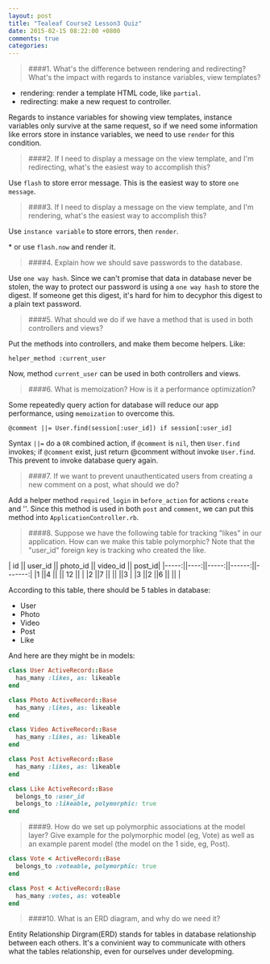 ```yaml
---
layout: post
title: "Tealeaf Course2 Lesson3 Quiz"
date: 2015-02-15 08:22:00 +0800
comments: true
categories: 
---
```



> ####1. What's the difference between rendering and redirecting? What's the impact with regards to instance variables, view templates?

- rendering: render a template HTML code, like `partial`.
- redirecting: make a new request to controller.

<!--more-->

Regards to instance variables for showing view templates, instance variables only survive at the same request, so if we need some information like errors store in instance variables, we need to use `render` for this condition.

> ####2. If I need to display a message on the view template, and I'm redirecting, what's the easiest way to accomplish this?

Use `flash` to store error message. This is the easiest way to store `one message`.

> ####3. If I need to display a message on the view template, and I'm rendering, what's the easiest way to accomplish this?

Use `instance variable` to store errors, then `render`.

\* or use `flash.now` and render it.

> ####4. Explain how we should save passwords to the database.

Use `one way hash`. Since we can't promise that data in database never be stolen, the way to protect our password is using a `one way hash` to store the digest. If someone get this digest, it's hard for him to decyphor this digest to a plain text password.

> ####5. What should we do if we have a method that is used in both controllers and views?

Put the methods into controllers, and make them become helpers. Like:

```
helper_method :current_user
```

Now, method `current_user` can be used in both controllers and views.

> ####6. What is memoization? How is it a performance optimization?

Some repeatedly query action for database will reduce our app performance, using `memoization` to overcome this.

```
@comment ||= User.find(session[:user_id]) if session[:user_id]
```

Syntax `||=` do a `OR` combined action, if `@comment` is `nil`, then `User.find` invokes; if `@comment` exist, just return @comment without invoke `User.find`. This prevent to invoke database query again.

> ####7. If we want to prevent unauthenticated users from creating a new comment on a post, what should we do?

Add a helper method `required_login` in `before_action` for actions `create` and ''. Since this method is used in both `post` and `comment`, we can put this method into `ApplicationController.rb`.


> ####8. Suppose we have the following table for tracking "likes" in our application. How can we make this table polymorphic? Note that the "user_id" foreign key is tracking who created the like.

| id || user_id || photo_id  || video_id  || post_id|
|-----:||----:||-----:||------:||-------:|
|1 ||4 || || 12 || |
|2 ||7 ||  ||  ||3 |
|3 ||2 ||6 ||  || |


According to this table, there should be 5 tables in database:

- User
- Photo
- Video
- Post
- Like

And here are they might be in models:

```ruby User.rb
class User ActiveRecord::Base
  has_many :likes, as: likeable
end
```

```ruby Photo.rb
class Photo ActiveRecord::Base
  has_many :likes, as: likeable
end
```

```ruby Video.rb
class Video ActiveRecord::Base
  has_many :likes, as: likeable
end
```

```ruby Post.rb
class Post ActiveRecord::Base
  has_many :likes, as: likeable
end
```

```ruby Like.rb
class Like ActiveRecord::Base
  belongs_to :user_id
  belongs_to :likeable, polymorphic: true
end
```


> ####9. How do we set up polymorphic associations at the model layer? Give example for the polymorphic model (eg, Vote) as well as an example parent model (the model on the 1 side, eg, Post).

```ruby 
class Vote < ActiveRecord::Base
  belongs_to :voteable, polymorphic: true
end

class Post < ActiveRecord::Base
  has_many :votes, as: voteable
end
```



> ####10. What is an ERD diagram, and why do we need it?

Entity Relationship Dirgram(ERD) stands for tables in database relationship between each others. It's a convinient way to communicate with others what the tables relationship, even for ourselves under developming.